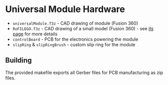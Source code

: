 # Universal Module Hardware

- `universalModule.f3z` - CAD drawing of module (Fusion 360)
- `RoFILEGO.f3z` - CAD drawing of a small model (Fusion 360) - see [its
  page](https://rofi.fi.muni.cz/hardware/rofiLego/) for more details
- `controlBoard` - PCB for the electronics powering the module
- `slipRing` & `slipRingBrush` - custom slip ring for the module

## Building

The provided makefile exports all Gerber files for PCB manufacturing as zip
files.
